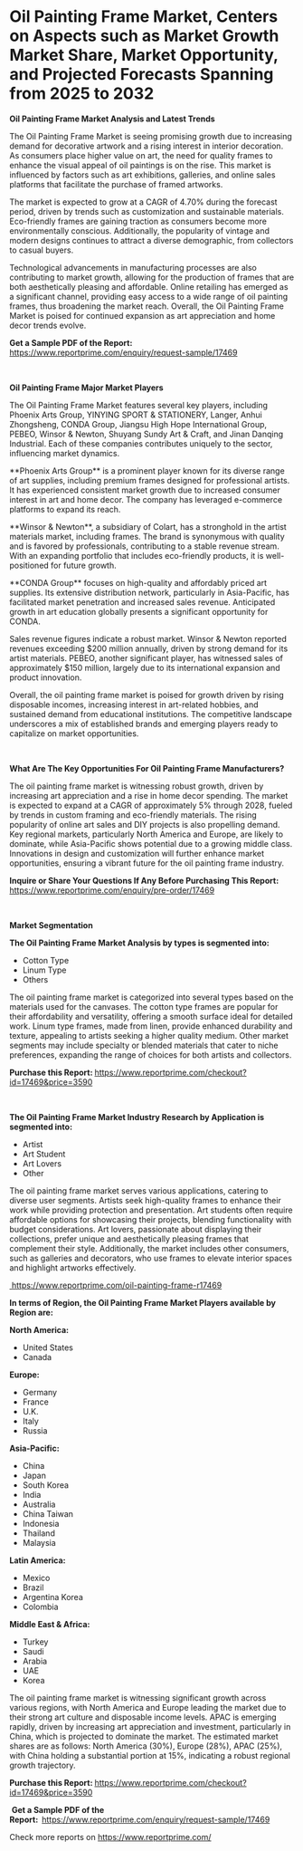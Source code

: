 <p><h1>Oil Painting Frame Market, Centers on Aspects such as Market Growth Market Share, Market Opportunity, and Projected Forecasts Spanning from 2025 to 2032</h1></p><p><strong>Oil Painting Frame Market Analysis and Latest Trends</strong></p>
<p><p>The Oil Painting Frame Market is seeing promising growth due to increasing demand for decorative artwork and a rising interest in interior decoration. As consumers place higher value on art, the need for quality frames to enhance the visual appeal of oil paintings is on the rise. This market is influenced by factors such as art exhibitions, galleries, and online sales platforms that facilitate the purchase of framed artworks.</p><p>The market is expected to grow at a CAGR of 4.70% during the forecast period, driven by trends such as customization and sustainable materials. Eco-friendly frames are gaining traction as consumers become more environmentally conscious. Additionally, the popularity of vintage and modern designs continues to attract a diverse demographic, from collectors to casual buyers.</p><p>Technological advancements in manufacturing processes are also contributing to market growth, allowing for the production of frames that are both aesthetically pleasing and affordable. Online retailing has emerged as a significant channel, providing easy access to a wide range of oil painting frames, thus broadening the market reach. Overall, the Oil Painting Frame Market is poised for continued expansion as art appreciation and home decor trends evolve.</p></p>
<p><strong>Get a Sample PDF of the Report:&nbsp;</strong> <a href="https://www.reportprime.com/enquiry/request-sample/17469?utm_campaign=2214&utm_medium=2&utm_source=Github&utm_content=ia&utm_term=18032025&utm_id=oil-painting-frame">https://www.reportprime.com/enquiry/request-sample/17469</a></p>
<p>&nbsp;</p>
<p><strong>Oil Painting Frame Major Market Players</strong></p>
<p><p>The Oil Painting Frame Market features several key players, including Phoenix Arts Group, YINYING SPORT & STATIONERY, Langer, Anhui Zhongsheng, CONDA Group, Jiangsu High Hope International Group, PEBEO, Winsor & Newton, Shuyang Sundy Art & Craft, and Jinan Danqing Industrial. Each of these companies contributes uniquely to the sector, influencing market dynamics.</p><p>**Phoenix Arts Group** is a prominent player known for its diverse range of art supplies, including premium frames designed for professional artists. It has experienced consistent market growth due to increased consumer interest in art and home decor. The company has leveraged e-commerce platforms to expand its reach.</p><p>**Winsor & Newton**, a subsidiary of Colart, has a stronghold in the artist materials market, including frames. The brand is synonymous with quality and is favored by professionals, contributing to a stable revenue stream. With an expanding portfolio that includes eco-friendly products, it is well-positioned for future growth.</p><p>**CONDA Group** focuses on high-quality and affordably priced art supplies. Its extensive distribution network, particularly in Asia-Pacific, has facilitated market penetration and increased sales revenue. Anticipated growth in art education globally presents a significant opportunity for CONDA.</p><p>Sales revenue figures indicate a robust market. Winsor & Newton reported revenues exceeding $200 million annually, driven by strong demand for its artist materials. PEBEO, another significant player, has witnessed sales of approximately $150 million, largely due to its international expansion and product innovation.</p><p>Overall, the oil painting frame market is poised for growth driven by rising disposable incomes, increasing interest in art-related hobbies, and sustained demand from educational institutions. The competitive landscape underscores a mix of established brands and emerging players ready to capitalize on market opportunities.</p></p>
<p>&nbsp;</p>
<p><strong>What Are The Key Opportunities For Oil Painting Frame Manufacturers?</strong></p>
<p><p>The oil painting frame market is witnessing robust growth, driven by increasing art appreciation and a rise in home decor spending. The market is expected to expand at a CAGR of approximately 5% through 2028, fueled by trends in custom framing and eco-friendly materials. The rising popularity of online art sales and DIY projects is also propelling demand. Key regional markets, particularly North America and Europe, are likely to dominate, while Asia-Pacific shows potential due to a growing middle class. Innovations in design and customization will further enhance market opportunities, ensuring a vibrant future for the oil painting frame industry.</p></p>
<p><strong>Inquire or Share Your Questions If Any Before Purchasing This Report:</strong> <a href="https://www.reportprime.com/enquiry/pre-order/17469?utm_campaign=2214&utm_medium=2&utm_source=Github&utm_content=ia&utm_term=18032025&utm_id=oil-painting-frame">https://www.reportprime.com/enquiry/pre-order/17469</a></p>
<p>&nbsp;</p>
<p><strong>Market Segmentation</strong></p>
<p><strong>The Oil Painting Frame Market Analysis by types is segmented into:</strong></p>
<p><ul><li>Cotton Type</li><li>Linum Type</li><li>Others</li></ul></p>
<p><p>The oil painting frame market is categorized into several types based on the materials used for the canvases. The cotton type frames are popular for their affordability and versatility, offering a smooth surface ideal for detailed work. Linum type frames, made from linen, provide enhanced durability and texture, appealing to artists seeking a higher quality medium. Other market segments may include specialty or blended materials that cater to niche preferences, expanding the range of choices for both artists and collectors.</p></p>
<p><strong>Purchase this Report:&nbsp;</strong><a href="https://www.reportprime.com/checkout?id=17469&price=3590&utm_campaign=2214&utm_medium=2&utm_source=Github&utm_content=ia&utm_term=18032025&utm_id=oil-painting-frame">https://www.reportprime.com/checkout?id=17469&price=3590</a></p>
<p>&nbsp;</p>
<p><strong>The Oil Painting Frame Market Industry Research by Application is segmented into:</strong></p>
<p><ul><li>Artist</li><li>Art Student</li><li>Art Lovers</li><li>Other</li></ul></p>
<p><p>The oil painting frame market serves various applications, catering to diverse user segments. Artists seek high-quality frames to enhance their work while providing protection and presentation. Art students often require affordable options for showcasing their projects, blending functionality with budget considerations. Art lovers, passionate about displaying their collections, prefer unique and aesthetically pleasing frames that complement their style. Additionally, the market includes other consumers, such as galleries and decorators, who use frames to elevate interior spaces and highlight artworks effectively.</p></p>
<p><a href="https://www.reportprime.com/oil-painting-frame-r17469?utm_campaign=2214&utm_medium=2&utm_source=Github&utm_content=ia&utm_term=18032025&utm_id=oil-painting-frame">&nbsp;https://www.reportprime.com/oil-painting-frame-r17469</a></p>
<p><strong>In terms of Region, the Oil Painting Frame Market Players available by Region are:</strong></p>
<p>
    <p> <strong> North America: </strong>
        <ul>
            <li>United States</li>
            <li>Canada</li>
        </ul>
        </p> 
    <p> <strong> Europe: </strong>
        <ul>
            <li>Germany</li>
            <li>France</li>
            <li>U.K.</li>
            <li>Italy</li>
            <li>Russia</li>
        </ul>
        </p> 
    <p> <strong> Asia-Pacific: </strong>
        <ul>
            <li>China</li>
            <li>Japan</li>
            <li>South Korea</li>
            <li>India</li>
            <li>Australia</li>
            <li>China Taiwan</li>
            <li>Indonesia</li>
            <li>Thailand</li>
            <li>Malaysia</li>
        </ul>
        </p> 
    <p> <strong> Latin America: </strong>
        <ul>
            <li>Mexico</li>
            <li>Brazil</li>
            <li>Argentina Korea</li>
            <li>Colombia</li>
        </ul>
        </p> 
    <p> <strong> Middle East & Africa: </strong>
        <ul>
            <li>Turkey</li>
            <li>Saudi</li>
            <li>Arabia</li>
            <li>UAE</li>
            <li>Korea</li>
        </ul>
    </p>
    </p>
<p><p>The oil painting frame market is witnessing significant growth across various regions, with North America and Europe leading the market due to their strong art culture and disposable income levels. APAC is emerging rapidly, driven by increasing art appreciation and investment, particularly in China, which is projected to dominate the market. The estimated market shares are as follows: North America (30%), Europe (28%), APAC (25%), with China holding a substantial portion at 15%, indicating a robust regional growth trajectory.</p></p>
<p><strong>Purchase this Report: </strong><a href="https://www.reportprime.com/checkout?id=17469&price=3590&utm_campaign=2214&utm_medium=2&utm_source=Github&utm_content=ia&utm_term=18032025&utm_id=oil-painting-frame">https://www.reportprime.com/checkout?id=17469&price=3590</a></p>
<p>&nbsp;<strong>Get a Sample PDF of the Report:&nbsp;&nbsp;</strong><a href="https://www.reportprime.com/enquiry/request-sample/17469?utm_campaign=2214&utm_medium=2&utm_source=Github&utm_content=ia&utm_term=18032025&utm_id=oil-painting-frame">https://www.reportprime.com/enquiry/request-sample/17469</a></p>
<p><strong></strong></p>
<p>Check more reports on <a href="https://www.reportprime.com/?utm_campaign=2214&utm_medium=2&utm_source=Github&utm_content=ia&utm_term=18032025&utm_id=oil-painting-frame">https://www.reportprime.com/</a></p>